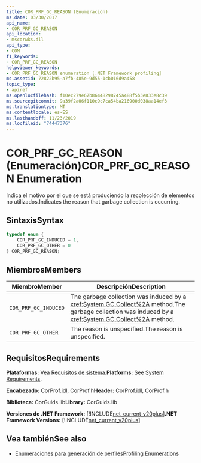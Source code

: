 ```yaml
---
title: COR_PRF_GC_REASON (Enumeración)
ms.date: 03/30/2017
api_name:
- COR_PRF_GC_REASON
api_location:
- mscorwks.dll
api_type:
- COM
f1_keywords:
- COR_PRF_GC_REASON
helpviewer_keywords:
- COR_PRF_GC_REASON enumeration [.NET Framework profiling]
ms.assetid: 72822b95-a7fb-485e-9d55-1cb016d9a458
topic_type:
- apiref
ms.openlocfilehash: f10ec279e67b86448298745a488f5b3e833e8c39
ms.sourcegitcommit: 9a39f2a06f110c9c7ca54ba216900d038aa14ef3
ms.translationtype: MT
ms.contentlocale: es-ES
ms.lasthandoff: 11/23/2019
ms.locfileid: "74447376"
---
```

# <a name="cor_prf_gc_reason-enumeration"></a><span data-ttu-id="f2ae2-102">COR_PRF_GC_REASON (Enumeración)</span><span class="sxs-lookup"><span data-stu-id="f2ae2-102">COR_PRF_GC_REASON Enumeration</span></span>
<span data-ttu-id="f2ae2-103">Indica el motivo por el que se está produciendo la recolección de elementos no utilizados.</span><span class="sxs-lookup"><span data-stu-id="f2ae2-103">Indicates the reason that garbage collection is occurring.</span></span>  
  
## <a name="syntax"></a><span data-ttu-id="f2ae2-104">Sintaxis</span><span class="sxs-lookup"><span data-stu-id="f2ae2-104">Syntax</span></span>  
  
```cpp  
typedef enum {  
    COR_PRF_GC_INDUCED = 1,  
    COR_PRF_GC_OTHER = 0  
} COR_PRF_GC_REASON;  
```  
  
## <a name="members"></a><span data-ttu-id="f2ae2-105">Miembros</span><span class="sxs-lookup"><span data-stu-id="f2ae2-105">Members</span></span>  
  
|<span data-ttu-id="f2ae2-106">Miembro</span><span class="sxs-lookup"><span data-stu-id="f2ae2-106">Member</span></span>|<span data-ttu-id="f2ae2-107">Descripción</span><span class="sxs-lookup"><span data-stu-id="f2ae2-107">Description</span></span>|  
|------------|-----------------|  
|`COR_PRF_GC_INDUCED`|<span data-ttu-id="f2ae2-108">The garbage collection was induced by a <xref:System.GC.Collect%2A> method.</span><span class="sxs-lookup"><span data-stu-id="f2ae2-108">The garbage collection was induced by a <xref:System.GC.Collect%2A> method.</span></span>|  
|`COR_PRF_GC_OTHER`|<span data-ttu-id="f2ae2-109">The reason is unspecified.</span><span class="sxs-lookup"><span data-stu-id="f2ae2-109">The reason is unspecified.</span></span>|  
  
## <a name="requirements"></a><span data-ttu-id="f2ae2-110">Requisitos</span><span class="sxs-lookup"><span data-stu-id="f2ae2-110">Requirements</span></span>  
 <span data-ttu-id="f2ae2-111">**Plataformas:** Vea [Requisitos de sistema](../../../../docs/framework/get-started/system-requirements.md).</span><span class="sxs-lookup"><span data-stu-id="f2ae2-111">**Platforms:** See [System Requirements](../../../../docs/framework/get-started/system-requirements.md).</span></span>  
  
 <span data-ttu-id="f2ae2-112">**Encabezado:** CorProf.idl, CorProf.h</span><span class="sxs-lookup"><span data-stu-id="f2ae2-112">**Header:** CorProf.idl, CorProf.h</span></span>  
  
 <span data-ttu-id="f2ae2-113">**Biblioteca:** CorGuids.lib</span><span class="sxs-lookup"><span data-stu-id="f2ae2-113">**Library:** CorGuids.lib</span></span>  
  
 <span data-ttu-id="f2ae2-114">**Versiones de .NET Framework:** [!INCLUDE[net_current_v20plus](../../../../includes/net-current-v20plus-md.md)]</span><span class="sxs-lookup"><span data-stu-id="f2ae2-114">**.NET Framework Versions:** [!INCLUDE[net_current_v20plus](../../../../includes/net-current-v20plus-md.md)]</span></span>  
  
## <a name="see-also"></a><span data-ttu-id="f2ae2-115">Vea también</span><span class="sxs-lookup"><span data-stu-id="f2ae2-115">See also</span></span>

- [<span data-ttu-id="f2ae2-116">Enumeraciones para generación de perfiles</span><span class="sxs-lookup"><span data-stu-id="f2ae2-116">Profiling Enumerations</span></span>](../../../../docs/framework/unmanaged-api/profiling/profiling-enumerations.md)
